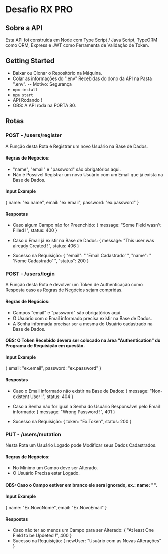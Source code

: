 # Desafio RX PRO

## Sobre a API
Esta API foi construida em Node com Type Script / Java Script, TypeORM como ORM, Express e JWT como Ferramenta de Validação de Token.

## Getting Started
- Baixar ou Clonar o Repositório na Máquina.
- Colar as informações do ".env" Recebidas do dono da API na Pasta ".env". -- Motivo: Segurança
- `npm install`
- `npm start`
- API Rodando !
- OBS: A API roda na PORTA 80.

## Rotas

### POST - /users/register
A Função desta Rota é Registrar um novo Usuário na Base de Dados.

#### Regras de Negócios:
- "name", "email" e "password" são obrigatórios aqui.
- Não é Possível Registrar um novo Usuário com um Email que já exista na Base de Dados.

#### Input Example
{
   name: "ex.name",
   email: "ex.email",
   password: "ex.password"
}

#### Respostas
- Caso algum Campo não for Preenchido:
{ message: "Some Field wasn't Filled !", status: 400 }

- Caso o Email já existir na Base de Dados:
{ message: "This user was already Created !", status: 406 }

- Sucesso na Requisição:
{
    "email": " 'Email Cadastrado' ",
    "name": " 'Nome Cadastrado' ",
    "status": 200
}


### POST - /users/login
A Função desta Rota é devolver um Token de Authenticação como Resposta caso as Regras de Negócios sejam compridas.

#### Regras de Negócios:
- Campos "email" e "password" são obrigatórios aqui.
- O Usuário com o Email informado precisa existir na Base de Dados.
- A Senha informada precisar ser a mesma do Usuário cadastrado na Base de Dados.

#### OBS: O Token Recebido devera ser colocado na área "Authentication" do Programa de Requisição em questão.

#### Input Example
{
   email: "ex.email",
   password: "ex.password"
}

#### Respostas
- Caso o Email informado não existir na Base de Dados:
{ message: "Non-existent User !", status: 404 }

- Caso a Senha não for igual a Senha do Usuário Responsável pelo Email informado:
{ message: "Wrong Password !", 401 }

- Sucesso na Requisição:
{ token: "Ex.Token", status: 200 }


### PUT - /users/mutation
Nesta Rota um Usuário Logado pode Modificar seus Dados Cadastrados.

#### Regras de Negócios:
- No Minimo um Campo deve ser Alterado.
- O Usuário Precisa estar Logado.

#### OBS: Caso o Campo estiver em branco ele sera ignorado, ex.: name: "".

#### Input Example
{
   name: "Ex.NovoNome",
   email: "Ex.NovoEmail"
}

#### Respostas
- Caso não ter ao menos um Campo para ser Alterado:
{ "At least One Field to be Updeted !", 400 }
- Sucesso na Requisição:
{
    newUser: "Usuário com as Novas Alterações"
}
